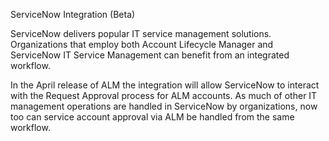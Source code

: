 [title]: # (ServiceNow Integration)
[tags]: # (Account Lifecycle Manager,ALM,ServiceNow)
[priority]: # (5195)

ServiceNow Integration (Beta)

ServiceNow delivers popular IT service management solutions. Organizations that employ both Account Lifecycle Manager and ServiceNow IT Service Management can benefit from an integrated workflow. 

In the April release of ALM the integration will allow ServiceNow to interact with the Request Approval process for ALM accounts. As much of other IT management operations are handled in ServiceNow by organizations, now too can service account approval via ALM be handled from the same workflow. 